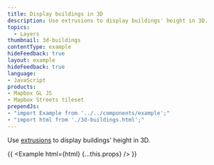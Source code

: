 ```yaml
---
title: Display buildings in 3D
description: Use extrusions to display buildings' height in 3D.
topics:
  - Layers
thumbnail: 3d-buildings
contentType: example
hideFeedback: true
layout: example
hideFeedback: true
language:
- JavaScript
products:
- Mapbox GL JS
- Mapbox Streets tileset
prependJs:
- "import Example from '../../components/example';"
- "import html from './3d-buildings.html';"
---
```


Use [extrusions](https://maplibre.org/maplibre-gl-js-docs/style-spec/layers/#fill-extrusion) to display buildings' height in 3D.

{{ <Example html={html} {...this.props} /> }}
